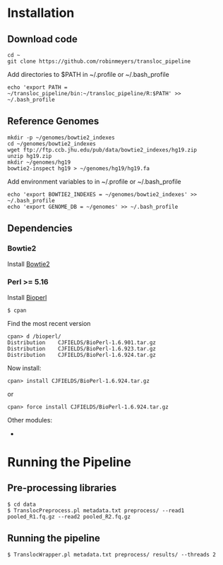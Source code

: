 # Installation

## Download code

```
cd ~
git clone https://github.com/robinmeyers/transloc_pipeline
```

Add directories to $PATH in ~/.profile or ~/.bash_profile

```
echo 'export PATH = ~/transloc_pipeline/bin:~/transloc_pipeline/R:$PATH' >> ~/.bash_profile
```

## Reference Genomes

```
mkdir -p ~/genomes/bowtie2_indexes
cd ~/genomes/bowtie2_indexes
wget ftp://ftp.ccb.jhu.edu/pub/data/bowtie2_indexes/hg19.zip
unzip hg19.zip
mkdir ~/genomes/hg19
bowtie2-inspect hg19 > ~/genomes/hg19/hg19.fa 
```

Add environment variables to in ~/.profile or ~/.bash_profile

```
echo 'export BOWTIE2_INDEXES = ~/genomes/bowtie2_indexes' >> ~/.bash_profile
echo 'export GENOME_DB = ~/genomes' >> ~/.bash_profile
```



## Dependencies

### Bowtie2

Install [Bowtie2](http://bowtie-bio.sourceforge.net//bowtie2/index.shtml)

### Perl >= 5.16

Install [Bioperl](http://www.bioperl.org/wiki/Installing_BioPerl_on_Unix)

```
$ cpan
```
Find the most recent version

```
cpan> d /bioperl/
Distribution    CJFIELDS/BioPerl-1.6.901.tar.gz
Distribution    CJFIELDS/BioPerl-1.6.923.tar.gz
Distribution    CJFIELDS/BioPerl-1.6.924.tar.gz
```

Now install:

```
cpan> install CJFIELDS/BioPerl-1.6.924.tar.gz
```
or
```
cpan> force install CJFIELDS/BioPerl-1.6.924.tar.gz
```

Other modules:

- 


# Running the Pipeline

## Pre-processing libraries

```
$ cd data
$ TranslocPreprocess.pl metadata.txt preprocess/ --read1 pooled_R1.fq.gz --read2 pooled_R2.fq.gz
```

## Running the pipeline

```
$ TranslocWrapper.pl metadata.txt preprocess/ results/ --threads 2
```


